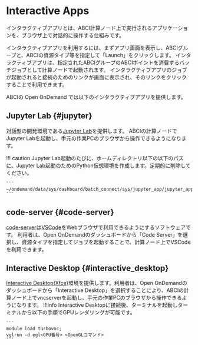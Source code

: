 # Interactive Apps

インタラクティブアプリとは、ABCI計算ノード上で実行されるアプリケーションを、ブラウザ上で対話的に操作する仕組みです。

インタラクティブアプリを利用するには、まずアプリ画面を表示し、ABCIグループと、ABCIの資源タイプ等を指定して「Launch」をクリックします。
インタラクティブアプリは、指定されたABCIグループのABCIポイントを消費するバッチジョブとして計算ノードで起動されます。
インタラクティブアプリのジョブが起動されると接続のためのリンクが画面に表示され、そのリンクをクリックすることで利用できます。

ABCIの Open OnDemand では以下のインタラクティブアプリを提供します。

## Jupyter Lab {#jupyter}

対話型の開発環境である[Jupyter Lab](https://jupyter.org/)を提供します。
ABCIの計算ノードでJupyter Labを起動し、手元の作業PCのブラウザから操作できるようになります。

!!! caution
    Jupyter Lab起動のたびに、ホームディレクトリ以下の以下のパスに、Jupyter Lab起動のためのPython仮想環境を作成します。定期的に削除してください。

    ```
    ~/ondemand/data/sys/dashboard/batch_connect/sys/jupyter_app/jupyter_app/output/
    ```


## code-server {#code-server}

[code-server](https://github.com/coder/code-server)は[VSCode](https://github.com/Microsoft/vscode)をWebブラウザで利用できるようにするソフトウェアです。
利用者は、Open OnDemandのダッシュボードから「Code Server」を選択し、資源タイプを指定してジョブを起動することで、計算ノード上でVSCodeを利用できます。

## Interactive Desktop {#interactive_desktop}

[Interactive Desktop(Xfce)](https://www.xfce.org/?lang=ja)環境を提供します。利用者は、Open OnDemandのダッシュボードから「Interactive Desktop」を選択することにより、ABCIの計算ノード上でvncserverを起動し、手元の作業PCのブラウザから操作できるようになります。
!!!info
    Interactive Desktopに接続後、ターミナルを起動しターミナルから以下の手順でGPUレンダリングが可能です。

    ```
    module load turbovnc;
    vglrun -d egl<GPU番号> <OpenGLコマンド>
    ```

